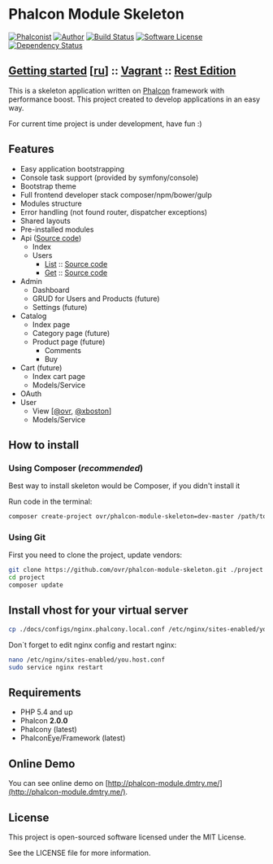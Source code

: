 Phalcon Module Skeleton
=======================

[![Phalconist](http://phalconist.com/ovr/phalcon-module-skeleton/default.svg)](http://phalconist.com/ovr/phalcon-module-skeleton)
[![Author](http://img.shields.io/badge/author-@ovr-blue.svg?style=flat-square)](https://twitter.com/ovrweb)
[![Build Status](https://img.shields.io/travis/ovr/phalcon-module-skeleton/master.svg?style=flat-square)](https://travis-ci.org/ovr/phalcon-module-skeleton)
[![Software License](https://img.shields.io/badge/license-MIT-brightgreen.svg?style=flat-square)](LICENSE.md)
[![Dependency Status](https://www.versioneye.com/user/projects/54c0d1b26c00352081000143/badge.svg?style=flat-square)](https://www.versioneye.com/user/projects/54c0d1b26c00352081000143)

## [Getting started](./docs/getting-started.md) [[ru](./docs/getting-started-ru.md)] :: [Vagrant](https://github.com/ovr/perfect-php-vagrant) :: [Rest Edition](https://github.com/ovr/phalcon-rest-edition)

This is a skeleton application written on [Phalcon](https://github.com/phalcon/cphalcon) framework with performance boost.
This project created to develop applications in an easy way.
 
For current time project is under development, have fun :)

Features
--------

* Easy application bootstrapping
* Console task support (provided by symfony/console)
* Bootstrap theme
* Full frontend developer stack composer/npm/bower/gulp
* Modules structure
* Error handling (not found router, dispatcher exceptions)
* Shared layouts
* Pre-installed modules
 * Api ([Source code](./application/modules/api))
    * Index
    * Users
        * [List](http://phalcon-module.dmtry.me/api/users/) :: [Source code](./application/modules/api/controllers/UsersController.php)
        * [Get](http://phalcon-module.dmtry.me/api/users/get/2/) :: [Source code](./application/modules/api/controllers/UsersController.php)
 * Admin
    * Dashboard
    * GRUD for Users and Products (future)
    * Settings (future)
 * Catalog
    * Index page
    * Category page (future)
    * Product page (future)
        * Comments
        * Buy
 * Cart (future)
    * Index cart page
    * Models/Service
 * OAuth
 * User
    * View [[@ovr](http://phalcon-module.dmtry.me/user/1/), [@xboston](http://phalcon-module.dmtry.me/user/2/)]
    * Models/Service

How to install
--------------

### Using Composer (*recommended*)

Best way to install skeleton would be Composer, if you didn't install it

Run code in the terminal:

```bash
composer create-project ovr/phalcon-module-skeleton=dev-master /path/to/install
```

### Using Git

First you need to clone the project, update vendors:

```bash
git clone https://github.com/ovr/phalcon-module-skeleton.git ./project
cd project
composer update
```

## Install vhost for your virtual server


```bash
cp ./docs/configs/nginx.phalcony.local.conf /etc/nginx/sites-enabled/you.host.conf
```

Don`t forget to edit nginx config and restart nginx:

```bash
nano /etc/nginx/sites-enabled/you.host.conf
sudo service nginx restart
```

Requirements
------------

* PHP 5.4 and up
* Phalcon **2.0.0**
* Phalcony (latest)
* PhalconEye/Framework (latest)

Online Demo
-----------

You can see online demo on [http://phalcon-module.dmtry.me/](http://phalcon-module.dmtry.me/).

License
-------

This project is open-sourced software licensed under the MIT License.

See the LICENSE file for more information.
